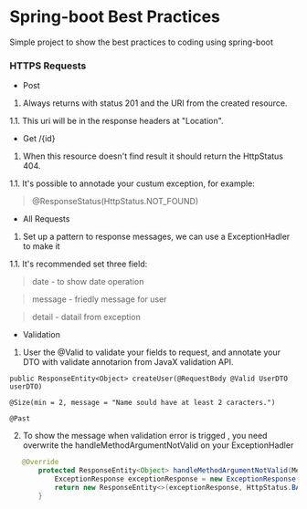 # Spring-boot Best Practices
Simple project to show the best practices to coding using spring-boot

### HTTPS Requests

- Post 
1. Always returns with status 201 and the URI from the created resource.

1.1. This uri will be in the response headers at "Location".

- Get /{id}
1. When this resource doesn't find result it should return the HttpStatus 404.

1.1. It's possible to annotade your custum exception, for example:
  > @ResponseStatus(HttpStatus.NOT_FOUND)

- All Requests
1. Set up a pattern to response messages, we can use a ExceptionHadler to make it

1.1. It's recommended set three field:
> date - to show date operation

> message - friedly message for user

> detail -  datail from exception

- Validation
1. User the @Valid to validate your fields to request, and annotate your DTO with validate annotarion from JavaX validation API.

`public ResponseEntity<Object> createUser(@RequestBody @Valid UserDTO userDTO)`

  `@Size(min = 2, message = "Name sould have at least 2 caracters.")`

 ` @Past `


2. To show the message when validation error is trigged , you need overwrite the handleMethodArgumentNotValid on your ExceptionHadler

```java
   @Override
       protected ResponseEntity<Object> handleMethodArgumentNotValid(MethodArgumentNotValidException ex, HttpHeaders headers, HttpStatus status, WebRequest request) {
           ExceptionResponse exceptionResponse = new ExceptionResponse(new Date(), "Validation Failed.", ex.getBindingResult().toString());
           return new ResponseEntity<>(exceptionResponse, HttpStatus.BAD_REQUEST);
       }
```
